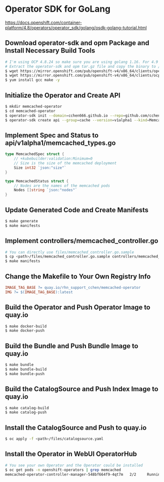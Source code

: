 # Operator SDK for GoLang

<https://docs.openshift.com/container-platform/4.8/operators/operator_sdk/golang/osdk-golang-tutorial.html>

## Download operator-sdk and opm Package and Install Necessary Build Tools

~~~bash
# I'm using OCP 4.8.24 so make sure you are using golang 1.16. For 4.9 make sure you are using golang 1.17 and so on
# Extract the operator-sdk and opm tar.gz file and copy the binary to /usr/local/bin and add x permission
$ wget https://mirror.openshift.com/pub/openshift-v4/x86_64/clients/operator-sdk/4.8.25/operator-sdk-v1.8.2-ocp-darwin-x86_64.tar.gz
$ wget https://mirror.openshift.com/pub/openshift-v4/x86_64/clients/ocp/4.8.24/opm-mac-4.8.24.tar.gz
$ yum install gcc make -y
~~~

## Initialize the Operator and Create API

~~~bash
$ mkdir memcached-operator
$ cd memcached-operator
$ operator-sdk init --domain=cchen666.github.io --repo=github.com/cchen666/memcached-operator
$ operator-sdk create api --group=cache --version=v1alpha1 --kind=Memcached
~~~

## Implement Spec and Status to api/v1alpha1/memcached_types.go

~~~go
type MemcachedSpec struct {
    // +kubebuilder:validation:Minimum=0
    // Size is the size of the memcached deployment
    Size int32 `json:"size"`
}

type MemcachedStatus struct {
    // Nodes are the names of the memcached pods
    Nodes []string `json:"nodes"`
}
~~~

## Update Generated Code and Create Manifests

~~~bash
$ make generate
$ make manifests
~~~

## Implement controllers/memcached_controller.go

~~~bash
# You can directly use files/memcached_controller.go.sample
$ cp <path>/files/memcached_controller.go.sample controllers/memcached_controller.go
$ make manifests
~~~

## Change the Makefile to Your Own Registry Info

~~~makefile
IMAGE_TAG_BASE ?= quay.io/rhn_support_cchen/memcached-operator
IMG ?= $(IMAGE_TAG_BASE):latest
~~~

## Build the Operator and Push Operator Image to quay.io

~~~bash
$ make docker-build
$ make docker-push
~~~

## Build the Bundle and Push Bundle Image to quay.io

~~~bash
$ make bundle
$ make bundle-build
$ make bundle-push
~~~

## Build the CatalogSource and Push Index Image to quay.io

~~~bash
$ make catalog-build
$ make catalog-push
~~~

## Install the CatalogSource and Push to quay.io

~~~bash
$ oc apply -f <path>/files/catalogsource.yaml
~~~

## Install the Operator in WebUI OperatorHub

~~~bash
# You see your own Operator and the Operator could be installed
$ oc get pods -n openshift-operators | grep memcached
memcached-operator-controller-manager-548bf664f9-4qt7m   2/2     Running     0          26s
~~~
